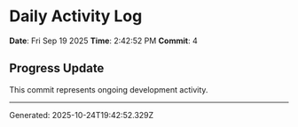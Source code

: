 # Daily Activity Log

**Date**: Fri Sep 19 2025
**Time**: 2:42:52 PM
**Commit**: 4

## Progress Update

This commit represents ongoing development activity.

---
Generated: 2025-10-24T19:42:52.329Z
